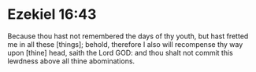 # Ezekiel 16:43

Because thou hast not remembered the days of thy youth, but hast fretted me in all these [things]; behold, therefore I also will recompense thy way upon [thine] head, saith the Lord GOD: and thou shalt not commit this lewdness above all thine abominations.